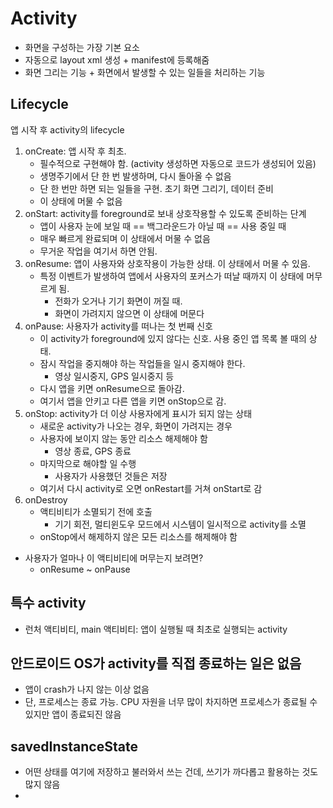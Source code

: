 # Activity

- 화면을 구성하는 가장 기본 요소
- 자동으로 layout xml 생성 + manifest에 등록해줌
- 화면 그리는 기능 + 화면에서 발생할 수 있는 일들을 처리하는 기능

## Lifecycle

앱 시작 후 activity의 lifecycle

1. onCreate: 앱 시작 후 최초.
    - 필수적으로 구현해야 함. (activity 생성하면 자동으로 코드가 생성되어 있음)
    - 생명주기에서 단 한 번 발생하며, 다시 돌아올 수 없음
    - 단 한 번만 하면 되는 일들을 구현. 초기 화면 그리기, 데이터 준비
    - 이 상태에 머물 수 없음
2. onStart: activity를 foreground로 보내 상호작용할 수 있도록 준비하는 단계
    - 앱이 사용자 눈에 보일 때 == 백그라운드가 아닐 때 == 사용 중일 때
    - 매우 빠르게 완료되며 이 상태에서 머물 수 없음
    - 무거운 작업을 여기서 하면 안됨.
3. onResume: 앱이 사용자와 상호작용이 가능한 상태. 이 상태에서 머물 수 있음.
    - 특정 이벤트가 발생하여 앱에서 사용자의 포커스가 떠날 때까지 이 상태에 머무르게 됨.
        - 전화가 오거나 기기 화면이 꺼질 때.
        - 화면이 가려지지 않으면 이 상태에 머문다
4. onPause: 사용자가 activity를 떠나는 첫 번째 신호
    - 이 activity가 foreground에 있지 않다는 신호. 사용 중인 앱 목록 볼 때의 상태.
    - 잠시 작업을 중지해야 하는 작업들을 일시 중지해야 한다.
        - 영상 일시중지, GPS 일시중지 등
    - 다시 앱을 키면 onResume으로 돌아감.
    - 여기서 앱을 안키고 다른 앱을 키면 onStop으로 감.
5. onStop: activity가 더 이상 사용자에게 표시가 되지 않는 상태
    - 새로운 activity가 나오는 경우, 화면이 가려지는 경우
    - 사용자에 보이지 않는 동안 리소스 해제해야 함
        - 영상 종료, GPS 종료
    - 마지막으로 해야할 일 수행
        - 사용자가 사용했던 것들은 저장
    - 여기서 다시 activity로 오면 onRestart를 거쳐 onStart로 감
6. onDestroy
    - 액티비티가 소멸되기 전에 호출
        - 기기 회전, 멀티윈도우 모드에서 시스템이 일시적으로 activity를 소멸
    - onStop에서 해제하지 않은 모든 리소스를 해제해야 함

- 사용자가 얼마나 이 액티비티에 머무는지 보려면?
    - onResume ~ onPause

## 특수 activity

- 런처 액티비티, main 액티비티: 앱이 실행될 때 최초로 실행되는 activity

## 안드로이드 OS가 activity를 직접 종료하는 일은 없음

- 앱이 crash가 나지 않는 이상 없음
- 단, 프로세스는 종료 가능. CPU 자원을 너무 많이 차지하면 프로세스가 종료될 수 있지만 앱이 종료되진 않음

## savedInstanceState

- 어떤 상태를 여기에 저장하고 불러와서 쓰는 건데, 쓰기가 까다롭고 활용하는 것도 많지 않음
- 